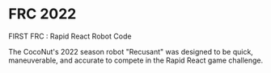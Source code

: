 # FRC 2022
FIRST FRC : Rapid React Robot Code

The CocoNut's 2022 season robot "Recusant" was designed to be quick, maneuverable, and accurate to compete in the Rapid React game challenge.


